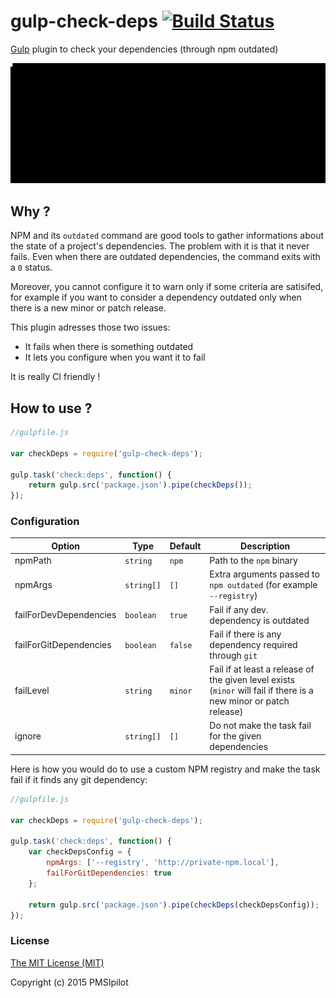 # gulp-check-deps [![Build Status](https://travis-ci.org/pmsipilot/gulp-check-deps.svg?branch=master)](https://travis-ci.org/pmsipilot/gulp-check-deps)

[Gulp](http://gulpjs.com/) plugin to check your dependencies (through npm outdated)

![gulp-check-deps](demo.gif)

## Why ?

NPM and its `outdated` command are good tools to gather informations about the state of a project's dependencies. The problem with
it is that it never fails. Even when there are outdated dependencies, the command exits with a `0` status.

Moreover, you cannot configure it to warn only if some criteria are satisifed, for example if you want to consider a dependency outdated
only when there is a new minor or patch release.

This plugin adresses those two issues:

* It fails when there is something outdated
* It lets you configure when you want it to fail

It is really CI friendly !

## How to use ?

```js
//gulpfile.js

var checkDeps = require('gulp-check-deps');

gulp.task('check:deps', function() {
    return gulp.src('package.json').pipe(checkDeps());
});
```

### Configuration

| Option                 | Type       | Default | Description                                                                                                       |
|------------------------|------------|---------|-------------------------------------------------------------------------------------------------------------------|
| npmPath                | `string`   | `npm`   | Path to the `npm` binary                                                                                          |
| npmArgs                | `string[]` | `[]`    | Extra arguments passed to `npm outdated` (for example `--registry`)                                               |
| failForDevDependencies | `boolean`  | `true`  | Fail if any dev. dependency is outdated                                                                           |
| failForGitDependencies | `boolean`  | `false` | Fail if there is any dependency required through `git`                                                            |
| failLevel              | `string`   | `minor` | Fail if at least a release of the given level exists (`minor` will fail if there is a new minor or patch release) |
| ignore                 | `string[]` | `[]`    | Do not make the task fail for the given dependencies                                                              |

Here is how you would do to use a custom NPM registry and make the task fail if it finds any git dependency:

```js
//gulpfile.js

var checkDeps = require('gulp-check-deps');

gulp.task('check:deps', function() {
    var checkDepsConfig = {
        npmArgs: ['--registry', 'http://private-npm.local'],
        failForGitDependencies: true
    };

    return gulp.src('package.json').pipe(checkDeps(checkDepsConfig));
});
```

### License

[The MIT License (MIT)](LICENSE)

Copyright (c) 2015 PMSIpilot
